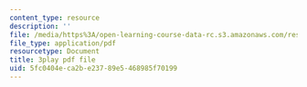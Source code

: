 ```yaml
---
content_type: resource
description: ''
file: /media/https%3A/open-learning-course-data-rc.s3.amazonaws.com/res-3-004-visualizing-materials-science-fall-2017/5fc0404eca2be23789e5468985f70199_1Ed3U4rmyXU.pdf
file_type: application/pdf
resourcetype: Document
title: 3play pdf file
uid: 5fc0404e-ca2b-e237-89e5-468985f70199
---
```

